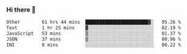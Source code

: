 ### Hi there 👋

<!--
**swolbroham/swolbroham** is a ✨ _special_ ✨ repository because its `README.md` (this file) appears on your GitHub profile.

Here are some ideas to get you started:

- 🔭 I’m currently working on ...
- 🌱 I’m currently learning ...
- 👯 I’m looking to collaborate on ...
- 🤔 I’m looking for help with ...
- 💬 Ask me about ...
- 📫 How to reach me: ...
- 😄 Pronouns: ...
- ⚡ Fun fact: ...
-->


<!--START_SECTION:waka-->

```txt
Other        61 hrs 44 mins  ███████████████████████▓░   95.26 %
Text         1 hr 25 mins    ▓░░░░░░░░░░░░░░░░░░░░░░░░   02.19 %
JavaScript   53 mins         ▒░░░░░░░░░░░░░░░░░░░░░░░░   01.37 %
JSON         37 mins         ▒░░░░░░░░░░░░░░░░░░░░░░░░   00.96 %
INI          8 mins          ░░░░░░░░░░░░░░░░░░░░░░░░░   00.22 %
```

<!--END_SECTION:waka-->
